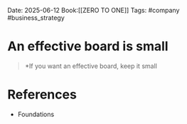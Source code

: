 Date: 2025-06-12
Book:[[ZERO TO ONE]]
Tags: #company #business_strategy 

# An effective board is small

>*If you want an effective board, keep it small
# References 
- Foundations